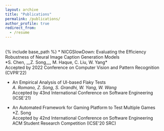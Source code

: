 ```yaml
---
layout: archive
title: "Publications"
permalink: /publications/
author_profile: true
redirect_from:
  - /resume
---
```


<br>
{% include base_path %}
* NICGSlowDown: Evaluating the Efficiency Robustness of Neural Image Caption Generation Models <br> 
    *S. Chen, __Z. Song__, M. Haque, C. Liu, W. Yang* <br>
    Accepted by 2022 Conference on Computer Vision and Pattern Recognition (CVPR'22)

* An Empirical Analysis of UI-based Flaky Tests <br>
    *A. Romano, Z. Song, S. Grandhi, W. Yang, W. Wang* <br>
    Accepted by 43nd International Conference on Software Engineering (ICSE'21)

* An Automated Framework for Gaming Platform to Test Multiple Games <br>
    *Z. Song <br>
    Accepted by 42nd International Conference on Software Engineering ACM Student Research Competition (ICSE'20 SRC)
